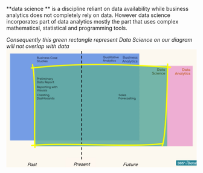 **data science ** is a discipline reliant on data availability while business analytics does not completely rely on data. However data science incorporates part of data analytics mostly the part that uses complex mathematical, statistical and programming tools.

_Consequently this green rectangle represent Data Science on our diagram will not overlap with data_
![figure 2][1]

[1]:	./access/images/figure_2.png